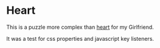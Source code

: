 Heart
====

This is a puzzle more complex than [heart](https://github.com/linkstrifer/heart) for my Girlfriend.

It was a test for css properties and javascript key listeners.